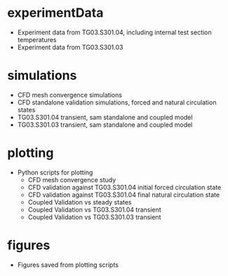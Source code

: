 # experimentData
- Experiment data from TG03.S301.04, including internal test section temperatures
- Experiment data from TG03.S301.03

# simulations
- CFD mesh convergence simulations
- CFD standalone validation simulations, forced and natural circulation states
- TG03.S301.04 transient, sam standalone and coupled model
- TG03.S301.03 transient, sam standalone and coupled model

# plotting
- Python scripts for plotting
  - CFD mesh convergence study
  - CFD validation against TG03.S301.04 initial forced circulation state
  - CFD validation against TG03.S301.04 final natural circulation state
  - Coupled Validation vs steady states
  - Coupled Validation vs TG03.S301.04 transient
  - Coupled Validation vs TG03.S301.03 transient

# figures
- Figures saved from plotting scripts

